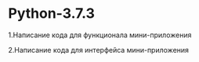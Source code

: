 # Python-3.7.3

1.Написание кода для функционала мини-приложения

2.Написание кода для интерфейса мини-приложения
